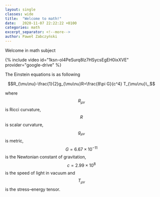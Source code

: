 ```yaml
---
layout: single
classes: wide
title:  "Welcome to math!"
date:   2020-11-07 22:22:22 +0100
categories: math
excerpt_separator: <!--more-->
author: Paweł Zabczyński
---
```


Welcome in math subject

{% include video id="1ksn-ol4PeSurq8lz7HSycsEgEH0ixXVE" provider="google-drive" %}


The Einstein equations is as following

$$R_{\mu\nu}-\frac{1}{2}g_{\mu\nu}R=\frac{8\pi G}{c^4} T_{\mu\nu}\,,$$

where $$R_{\mu\nu}$$ is Ricci curvature, $$R$$ is scalar curvature, $$g_{\mu\nu}$$ is metric, $$G=6.67\times 10^{-11}$$ is the Newtonian constant of gravitation, $$c=2.99\times 10^{8}$$ is the speed of light in vacuum and $$T_{\mu\nu}$$ is the stress–energy tensor.